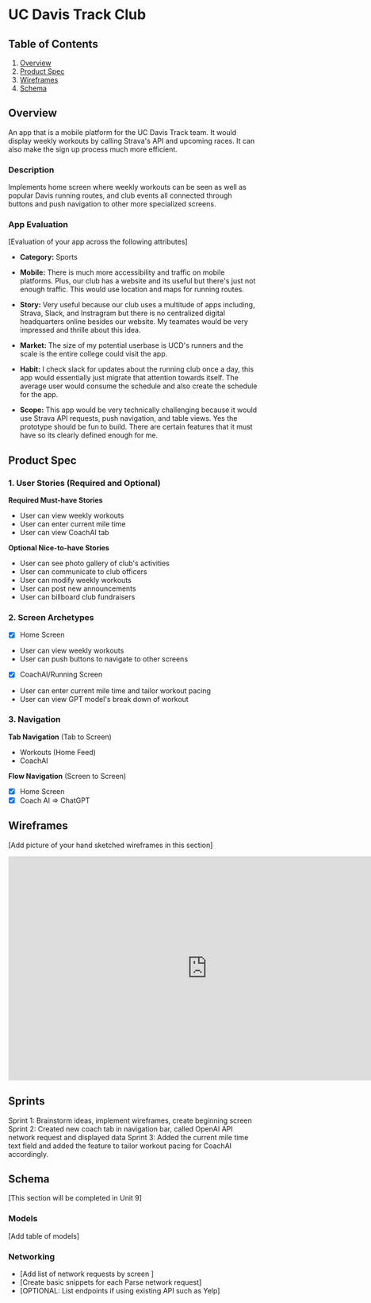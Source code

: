 

# UC Davis Track Club

## Table of Contents

1. [Overview](#Overview)
2. [Product Spec](#Product-Spec)
3. [Wireframes](#Wireframes)
4. [Schema](#Schema)

## Overview
An app that is a mobile platform for the UC Davis Track team. It would display weekly workouts by calling Strava's API and upcoming races. It can also make the sign up process much more efficient.
### Description

Implements home screen where weekly workouts can be seen as well as popular Davis running routes, and club events all connected through buttons and push navigation to other more specialized screens. 

### App Evaluation

[Evaluation of your app across the following attributes]
- **Category:** Sports
- **Mobile:** There is much more accessibility and traffic on mobile platforms. Plus, our club has a website and its useful but there's just not enough traffic. This would use location and maps for running routes.

- **Story:** Very useful because our club uses a multitude of apps including, Strava, Slack, and Instragram but there is no centralized digital headquarters online besides our website. My teamates would be very impressed and thrille about this idea.
- **Market:** The size of my potential userbase is UCD's runners and the scale is the entire college could visit the app.
- **Habit:** I check slack for updates about the running club once a day, this app would essentially just migrate that attention towards itself. The average user would consume the schedule and also create the schedule for the app.

- **Scope:** This app would be very technically challenging because it would use Strava API requests, push navigation, and table views. Yes the prototype should be fun to build. There are certain features that it must have so its clearly defined enough for me.

## Product Spec

### 1. User Stories (Required and Optional)

**Required Must-have Stories**

* User can view weekly workouts
* User can enter current mile time
* User can view CoachAI tab


**Optional Nice-to-have Stories**

* User can see photo gallery of club's activities
* User can communicate to club officers
* User can modify weekly workouts
* User can post new announcements 
* User can billboard club fundraisers

### 2. Screen Archetypes

- [X] Home Screen
* User can view weekly workouts
* User can push buttons to navigate to other screens
- [X] CoachAI/Running Screen
* User can enter current mile time and tailor workout pacing
* User can view GPT model's break down of workout

### 3. Navigation

**Tab Navigation** (Tab to Screen)

* Workouts (Home Feed)
* CoachAI

**Flow Navigation** (Screen to Screen)

- [X] Home Screen
- [X] Coach AI
   => ChatGPT

## Wireframes

[Add picture of your hand sketched wireframes in this section]
<iframe style="border: 1px solid rgba(0, 0, 0, 0.1);" width="800" height="450" src="https://www.figma.com/embed?embed_host=share&url=https%3A%2F%2Fwww.figma.com%2Ffile%2FEvGWQinbpm5G1HUY0XriOe%2FUCD-TF-Club%3Ftype%3Ddesign%26node-id%3D0%253A1%26mode%3Ddesign%26t%3D1HU8Wo0BuH7MjZx0-1" allowfullscreen></iframe>

## Sprints
Sprint 1: Brainstorm ideas, implement wireframes, create beginning screen
Sprint 2: Created new coach tab in navigation bar, called OpenAI API network request and displayed data
Sprint 3: Added the current mile time text field and added the feature to tailor workout pacing for CoachAI accordingly.
## Schema 

[This section will be completed in Unit 9]

### Models

[Add table of models]

### Networking

- [Add list of network requests by screen ]
- [Create basic snippets for each Parse network request]
- [OPTIONAL: List endpoints if using existing API such as Yelp]
